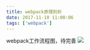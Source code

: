 ```yaml
---
title: webpack原理剖析
date: 2017-11-10 11:00:06
tags: ['webpack']
---
```


webpack工作流程图，待完善
![](/img/webpack工作流程图.jpg)

